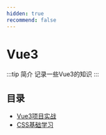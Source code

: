 ```yaml
---
hidden: true
recommend: false
---
```

# Vue3
:::tip 简介
记录一些Vue3的知识
:::
## 目录
- [Vue3项目实战](./Vue3项目实战.md)
- [CSS基础学习](./CSS基础学习.md)